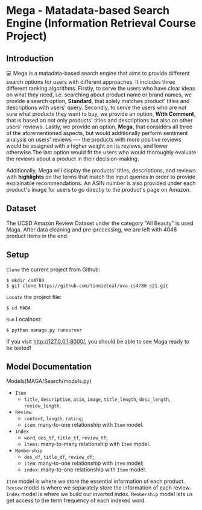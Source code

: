 # Mega - Matadata-based Search Engine (Information Retrieval Course Project)


## Introduction
💻 Mega is a matadata-based search engine that aims to provide different search options for users with different approaches. It includes three different ranking algorithms. Firstly, to serve the users who have clear ideas on what they need, i.e. searching about product name or brand names, we provide a search option, **Standard**, that solely matches product' titles and descriptions with users' query. Secondly, to serve the users who are not sure what products they want to buy, we provide an option, **With Comment**, that is based on not only products' titles and descriptions but also on other users' reviews. Lastly, we provide an option, **Mega**, that considers all three of the aforementioned aspects, but would additionally perform sentiment analysis on users' reviews --- the products with more positive reviews would be assigned with a higher weight on its reviews, and lower otherwise.The last option would fit the users who would thoroughly evaluate the reviews about a product in their decision-making. 


Additionally, Mega will display the products' titles, descriptions, and reviews with **highlights** on the terms that match the input queries in order to provide explainable recommendations. An ASIN number is also provided under each product's image for users to go directly to the product's page on Amazon. 

## Dataset
The UCSD Amazon Review Dataset under the category “All Beauty” is used Maga. After data cleaning and pre-processing, we are left with 4048 product items in the end. 

## Setup
`Clone` the current project from Github:

```
$ mkdir cs4780
$ git clone https://github.com/tinnieteal/uva-cs4780-s21.git
```
`Locate` the project file:
```
$ cd MAGA
```
`Run` Localhost:
```
$ python manage.py runserver
```
If you visit http://127.0.0.1:8000/, you should be able to see Maga ready to be tested!

## Model Documentation
Models(MAGA/Search/models.py)
- `Item`
   - `title`, `description`, `asin`, `image`, `title_length`, `desc_length`, `review_length`.
- `Review`
   - `content`, `length`, `rating`;
   - `item`: many-to-one relationship with `Item` model.
- `Index`
   - `word`, `des_tf`, `title_tf`, `review_tf`;
   - `items`: many-to-many relationship with `Item` model.
- `Membership`
   - `des_df`, `title_df`, `review_df`;
   - `item`: many-to-one relationship with `Item` model;
   - `index`: many-to-one relationship with `Item` model.

`Item` model is where we store the essential information of each product. `Review` model is where we separately store the information of each review. `Index` model is where we build our inverted index. `Membership` model lets us get access to the term frequency of each indexed word. 





